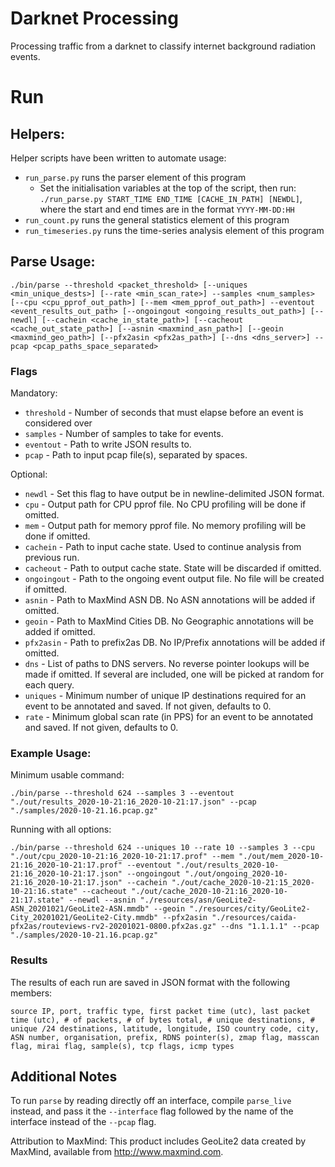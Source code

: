 # Darknet Processing

Processing traffic from a darknet to classify internet background radiation events.

# Run

## Helpers:

Helper scripts have been written to automate usage:

* `run_parse.py` runs the parser element of this program
  * Set the initialisation variables at the top of the script, then run:
  `./run_parse.py START_TIME END_TIME [CACHE_IN_PATH] [NEWDL]`, where the start and end times are in the format `YYYY-MM-DD:HH`
* `run_count.py` runs the general statistics element of this program
* `run_timeseries.py` runs the time-series analysis element of this program

## Parse Usage:

```./bin/parse --threshold <packet_threshold> [--uniques <min_unique_dests>] [--rate <min_scan_rate>] --samples <num_samples> [--cpu <cpu_pprof_out_path>] [--mem <mem_pprof_out_path>] --eventout <event_results_out_path> [--ongoingout <ongoing_results_out_path>] [--newdl] [--cachein <cache_in_state_path>] [--cacheout <cache_out_state_path>] [--asnin <maxmind_asn_path>] [--geoin <maxmind_geo_path>] [--pfx2asin <pfx2as_path>] [--dns <dns_server>] --pcap <pcap_paths_space_separated>```

### Flags

Mandatory:

* `threshold` - Number of seconds that must elapse before an event is considered over
* `samples` - Number of samples to take for events.
* `eventout` - Path to write JSON results to.
* `pcap` - Path to input pcap file(s), separated by spaces.

Optional:

* `newdl` - Set this flag to have output be in newline-delimited JSON format.
* `cpu` - Output path for CPU pprof file. No CPU profiling will be done if omitted.
* `mem` - Output path for memory pprof file. No memory profiling will be done if omitted.
* `cachein` - Path to input cache state. Used to continue analysis from previous run.
* `cacheout` - Path to output cache state. State will be discarded if omitted.
* `ongoingout` - Path to the ongoing event output file. No file will be created if omitted.
* `asnin` - Path to MaxMind ASN DB. No ASN annotations will be added if omitted.
* `geoin` - Path to MaxMind Cities DB. No Geographic annotations will be added if omitted.
* `pfx2asin` - Path to prefix2as DB. No IP/Prefix annotations will be added if omitted.
* `dns` - List of paths to DNS servers. No reverse pointer lookups will be made if omitted. If several are included, one will be picked at random for each query.
* `uniques` - Minimum number of unique IP destinations required for an event to be annotated and saved. If not given, defaults to 0.
* `rate` - Minimum global scan rate (in PPS) for an event to be annotated and saved. If not given, defaults to 0.

### Example Usage:

Minimum usable command: 

```./bin/parse --threshold 624 --samples 3 --eventout "./out/results_2020-10-21:16_2020-10-21:17.json" --pcap "./samples/2020-10-21.16.pcap.gz"```

Running with all options: 

```./bin/parse --threshold 624 --uniques 10 --rate 10 --samples 3 --cpu "./out/cpu_2020-10-21:16_2020-10-21:17.prof" --mem "./out/mem_2020-10-21:16_2020-10-21:17.prof" --eventout "./out/results_2020-10-21:16_2020-10-21:17.json" --ongoingout "./out/ongoing_2020-10-21:16_2020-10-21:17.json" --cachein "./out/cache_2020-10-21:15_2020-10-21:16.state" --cacheout "./out/cache_2020-10-21:16_2020-10-21:17.state" --newdl --asnin "./resources/asn/GeoLite2-ASN_20201021/GeoLite2-ASN.mmdb" --geoin "./resources/city/GeoLite2-City_20201021/GeoLite2-City.mmdb" --pfx2asin "./resources/caida-pfx2as/routeviews-rv2-20201021-0800.pfx2as.gz" --dns "1.1.1.1" --pcap "./samples/2020-10-21.16.pcap.gz"```

### Results

The results of each run are saved in JSON format with the following members:

```source IP, port, traffic type, first packet time (utc), last packet time (utc), # of packets, # of bytes total, # unique destinations, # unique /24 destinations, latitude, longitude, ISO country code, city, ASN number, organisation, prefix, RDNS pointer(s), zmap flag, masscan flag, mirai flag, sample(s), tcp flags, icmp types```


## Additional Notes

To run `parse` by reading directly off an interface, compile `parse_live` instead, and pass it the `--interface` flag followed by the name of the interface instead of the `--pcap` flag.

Attribution to MaxMind: This product includes GeoLite2 data created by MaxMind, available from http://www.maxmind.com.
